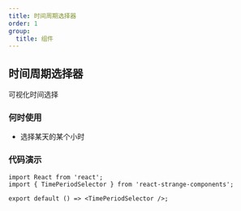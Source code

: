 ```yaml
---
title: 时间周期选择器
order: 1
group:
  title: 组件
---
```


## 时间周期选择器

可视化时间选择

### 何时使用

- 选择某天的某个小时

### 代码演示

```tsx
import React from 'react';
import { TimePeriodSelector } from 'react-strange-components';

export default () => <TimePeriodSelector />;
```

<!-- 自动生成API表格 -->

<API id="TimePeriodSelector"></API>
